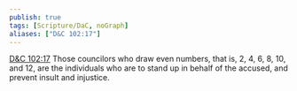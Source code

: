 ```yaml
---
publish: true
tags: [Scripture/DaC, noGraph]
aliases: ["D&C 102:17"]
---
```

[D&C 102:17](https://churchofjesuschrist.org/study/scriptures/dc-testament/dc/102?lang=eng&id=p17#p17) Those councilors who draw even numbers, that is, 2, 4, 6, 8, 10, and 12, are the individuals who are to stand up in behalf of the accused, and prevent insult and injustice.
